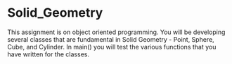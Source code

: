 # Solid_Geometry
 This assignment is on object oriented programming. You will be developing several classes that are fundamental in Solid Geometry - Point, Sphere, Cube, and Cylinder. In main() you will test the various functions that you have written for the classes. 
